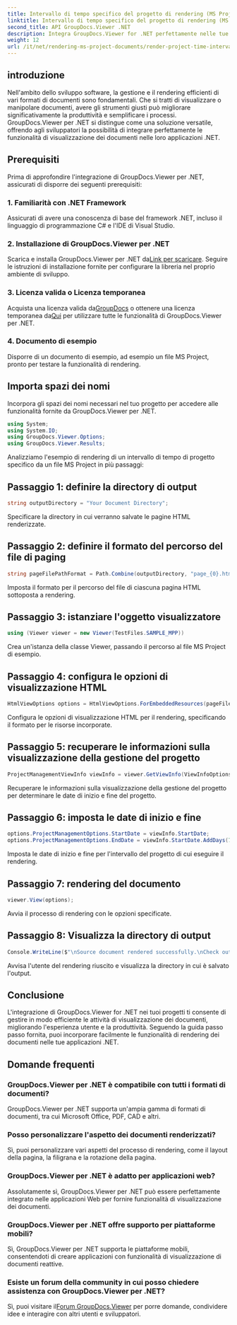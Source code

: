 ```yaml
---
title: Intervallo di tempo specifico del progetto di rendering (MS Project)
linktitle: Intervallo di tempo specifico del progetto di rendering (MS Project)
second_title: API GroupDocs.Viewer .NET
description: Integra GroupDocs.Viewer for .NET perfettamente nelle tue applicazioni per una visualizzazione efficiente dei documenti. Migliora la produttività con funzionalità di rendering versatili.
weight: 12
url: /it/net/rendering-ms-project-documents/render-project-time-interval-ms-project/
---
```

## introduzione
Nell'ambito dello sviluppo software, la gestione e il rendering efficienti di vari formati di documenti sono fondamentali. Che si tratti di visualizzare o manipolare documenti, avere gli strumenti giusti può migliorare significativamente la produttività e semplificare i processi. GroupDocs.Viewer per .NET si distingue come una soluzione versatile, offrendo agli sviluppatori la possibilità di integrare perfettamente le funzionalità di visualizzazione dei documenti nelle loro applicazioni .NET.
## Prerequisiti
Prima di approfondire l'integrazione di GroupDocs.Viewer per .NET, assicurati di disporre dei seguenti prerequisiti:
### 1. Familiarità con .NET Framework
Assicurati di avere una conoscenza di base del framework .NET, incluso il linguaggio di programmazione C# e l'IDE di Visual Studio.
### 2. Installazione di GroupDocs.Viewer per .NET
 Scarica e installa GroupDocs.Viewer per .NET da[Link per scaricare](https://releases.groupdocs.com/viewer/net/). Seguire le istruzioni di installazione fornite per configurare la libreria nel proprio ambiente di sviluppo.
### 3. Licenza valida o Licenza temporanea
 Acquista una licenza valida da[GroupDocs](https://purchase.groupdocs.com/buy) o ottenere una licenza temporanea da[Qui](https://purchase.groupdocs.com/temporary-license/) per utilizzare tutte le funzionalità di GroupDocs.Viewer per .NET.
### 4. Documento di esempio
Disporre di un documento di esempio, ad esempio un file MS Project, pronto per testare la funzionalità di rendering.

## Importa spazi dei nomi
Incorpora gli spazi dei nomi necessari nel tuo progetto per accedere alle funzionalità fornite da GroupDocs.Viewer per .NET.

```csharp
using System;
using System.IO;
using GroupDocs.Viewer.Options;
using GroupDocs.Viewer.Results;
```

Analizziamo l'esempio di rendering di un intervallo di tempo di progetto specifico da un file MS Project in più passaggi:
## Passaggio 1: definire la directory di output
```csharp
string outputDirectory = "Your Document Directory";
```
Specificare la directory in cui verranno salvate le pagine HTML renderizzate.
## Passaggio 2: definire il formato del percorso del file di paging
```csharp
string pageFilePathFormat = Path.Combine(outputDirectory, "page_{0}.html");
```
Imposta il formato per il percorso del file di ciascuna pagina HTML sottoposta a rendering.
## Passaggio 3: istanziare l'oggetto visualizzatore
```csharp
using (Viewer viewer = new Viewer(TestFiles.SAMPLE_MPP))
```
Crea un'istanza della classe Viewer, passando il percorso al file MS Project di esempio.
## Passaggio 4: configura le opzioni di visualizzazione HTML
```csharp
HtmlViewOptions options = HtmlViewOptions.ForEmbeddedResources(pageFilePathFormat);
```
Configura le opzioni di visualizzazione HTML per il rendering, specificando il formato per le risorse incorporate.
## Passaggio 5: recuperare le informazioni sulla visualizzazione della gestione del progetto
```csharp
ProjectManagementViewInfo viewInfo = viewer.GetViewInfo(ViewInfoOptions.FromHtmlViewOptions(options)) as ProjectManagementViewInfo;
```
Recuperare le informazioni sulla visualizzazione della gestione del progetto per determinare le date di inizio e fine del progetto.
## Passaggio 6: imposta le date di inizio e fine
```csharp
options.ProjectManagementOptions.StartDate = viewInfo.StartDate;
options.ProjectManagementOptions.EndDate = viewInfo.StartDate.AddDays(7);
```
Imposta le date di inizio e fine per l'intervallo del progetto di cui eseguire il rendering.
## Passaggio 7: rendering del documento
```csharp
viewer.View(options);
```
Avvia il processo di rendering con le opzioni specificate.
## Passaggio 8: Visualizza la directory di output
```csharp
Console.WriteLine($"\nSource document rendered successfully.\nCheck output in {outputDirectory}.");
```
Avvisa l'utente del rendering riuscito e visualizza la directory in cui è salvato l'output.

## Conclusione
L'integrazione di GroupDocs.Viewer for .NET nei tuoi progetti ti consente di gestire in modo efficiente le attività di visualizzazione dei documenti, migliorando l'esperienza utente e la produttività. Seguendo la guida passo passo fornita, puoi incorporare facilmente le funzionalità di rendering dei documenti nelle tue applicazioni .NET.
## Domande frequenti
### GroupDocs.Viewer per .NET è compatibile con tutti i formati di documenti?
GroupDocs.Viewer per .NET supporta un'ampia gamma di formati di documenti, tra cui Microsoft Office, PDF, CAD e altri.
### Posso personalizzare l'aspetto dei documenti renderizzati?
Sì, puoi personalizzare vari aspetti del processo di rendering, come il layout della pagina, la filigrana e la rotazione della pagina.
### GroupDocs.Viewer per .NET è adatto per applicazioni web?
Assolutamente sì, GroupDocs.Viewer per .NET può essere perfettamente integrato nelle applicazioni Web per fornire funzionalità di visualizzazione dei documenti.
### GroupDocs.Viewer per .NET offre supporto per piattaforme mobili?
Sì, GroupDocs.Viewer per .NET supporta le piattaforme mobili, consentendoti di creare applicazioni con funzionalità di visualizzazione di documenti reattive.
### Esiste un forum della community in cui posso chiedere assistenza con GroupDocs.Viewer per .NET?
 Sì, puoi visitare il[Forum GroupDocs.Viewer](https://forum.groupdocs.com/c/viewer/9) per porre domande, condividere idee e interagire con altri utenti e sviluppatori.
